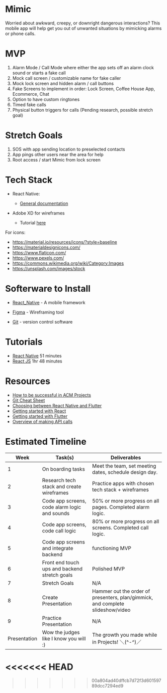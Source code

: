 # Mimic

Worried about awkward, creepy, or downright dangerous interactions? This mobile app will help get you out of unwanted situations by mimicking alarms or phone calls.

# MVP

1. Alarm Mode / Call Mode where either the app sets off an alarm clock sound or starts a fake call
2. Mock call screen / customizable name for fake caller
3. Mock lock screen and hidden alarm / call buttons
4. Fake Screens to implement in order: Lock Screen, Coffee House App, Ecommerce, Chat
5. Option to have custom ringtones
6. Timed fake calls
7. Physical button triggers for calls (Pending research, possible stretch goal)

# Stretch Goals

1. SOS with app sending location to preselected contacts
2. App pings other users near the area for help
3. Root access / start Mimic from lock screen

# Tech Stack

- React Native:

  - [General documentation](https://reactnative.dev/docs/getting-started)

- Adobe XD for wireframes
  - Tutorial [here](https://letsxd.com/getting-started)

For icons:

- https://material.io/resources/icons/?style=baseline
- https://materialdesignicons.com/
- https://www.flaticon.com/
- https://www.pexels.com/
- https://commons.wikimedia.org/wiki/Category:Images
- https://unsplash.com/images/stock

# Softerware to Install

- [React_Native](https://reactnative.dev/docs/environment-setup) - A mobile framework

- [Figma](https://www.figma.com/) - Wireframing tool

- [Git](https://git-scm.com/downloads) - version control software

# Tutorials

- [React Native](https://www.youtube.com/watch?v=Hf4MJH0jDb4) 51 minutes
- [React JS](https://www.youtube.com/watch?v=w7ejDZ8SWv8) 1hr 48 minutes

# Resources

- [How to be successful in ACM Projects](https://docs.google.com/document/d/18Zi3DrKG5e6g5Bojr8iqxIu6VIGl86YBSFlsnJnlM88/edit?usp=sharing)
- [Git Cheat Sheet](https://education.github.com/git-cheat-sheet-education.pdf)
- [Choosing between React Native and Flutter](https://hackr.io/blog/react-native-vs-flutter)
- [Getting started with React](https://facebook.github.io/react-native/docs/getting-started)
- [Getting started with Flutter](https://flutter.dev/docs/get-started/install)
- [Overview of making API calls](https://snipcart.com/blog/apis-integration-usage-benefits)

# Estimated Timeline

| Week         | Task(s)                                       | Deliverables                                                                   |
| ------------ | --------------------------------------------- | ------------------------------------------------------------------------------ |
| 1            | On boarding tasks                             | Meet the team, set meeting dates, schedule design day.                         |
| 2            | Research tech stack and create wireframes     | Practice apps with chosen tech stack + wireframes                              |
| 3            | Code app screens, code alarm logic and sounds | 50% or more progress on all pages. Completed alarm logic.                      |
| 4            | Code app screens, code call logic             | 80% or more progress on all screens. Completed call logic.                     |
| 5            | Code app screens and integrate backend        | functioning MVP                                                                |
| 6            | Front end touch ups and backend stretch goals | Polished MVP                                                                   |
| 7            | Stretch Goals                                 | N/A                                                                            |
| 8            | Create Presentation                           | Hammer out the order of presenters, plan/gimmick, and complete slideshow/video |
| 9            | Practice Presentation                         | N/A                                                                            |
| Presentation | Wow the judges like I know you will :)        | The growth you made while in Projects! ＼(^-^)／                               |
<<<<<<< HEAD
=======

>>>>>>> 00a804ad40dffcb7d72f3d60159789dcc7294ed9
